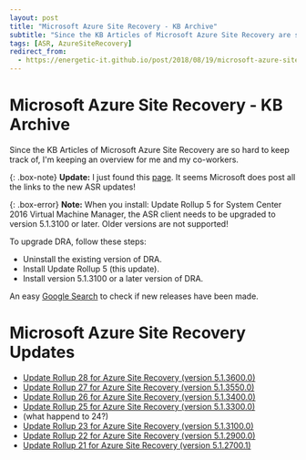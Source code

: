 ```yaml
---
layout: post
title: "Microsoft Azure Site Recovery - KB Archive"
subtitle: "Since the KB Articles of Microsoft Azure Site Recovery are so hard to keep track of, I'm keeping an overview for me and my co-workers."
tags: [ASR, AzureSiteRecovery]
redirect_from: 
  - https://energetic-it.github.io/post/2018/08/19/microsoft-azure-site-recovery-kb-archive.html
---
```


# Microsoft Azure Site Recovery - KB Archive

Since the KB Articles of Microsoft Azure Site Recovery are so hard to keep track of, I'm keeping an overview for me and my co-workers.

{: .box-note}
**Update:** I just found this [page](https://azure.microsoft.com/en-us/updates/?product=site-recovery). It seems Microsoft does post all the links to the new ASR updates!

{: .box-error}
**Note:** When you install: Update Rollup 5 for System Center 2016 Virtual Machine Manager, the ASR client needs to be upgraded to version 5.1.3100 or later. Older versions are not supported!

To upgrade DRA, follow these steps:

- Uninstall the existing version of DRA.
- Install Update Rollup 5 (this update).
- Install version 5.1.3100 or a later version of DRA.

An easy [Google Search](https://www.google.com/search?q=Update+Rollup+*+for+Azure+Site+Recovery+site:https://support.microsoft.com/en-us/help&lr=&hl=en&source=lnt&tbs=sbd:1,qdr:y&sa=X&ved=0ahUKEwiT7fKn9qrbAhVRr6QKHeXNCc0QpwUIIA&biw=1920&bih=974) to check if new releases have been made.

# Microsoft Azure Site Recovery Updates

- [Update Rollup 28 for Azure Site Recovery (version 5.1.3600.0)](https://support.microsoft.com/en-us/help/4460079/update-rollup-28-for-azure-site-recovery)
- [Update Rollup 27 for Azure Site Recovery (version 5.1.3550.0)](https://support.microsoft.com/en-us/help/4055712/update-rollup-27-for-azure-site-recovery)
- [Update Rollup 26 for Azure Site Recovery (version 5.1.3400.0)](https://support.microsoft.com/en-us/help/4344054/update-rollup-26-for-azure-site-recovery)
- [Update Rollup 25 for Azure Site Recovery (version 5.1.3300.0)](https://support.microsoft.com/en-us/help/4278275/update-rollup-25-for-azure-site-recovery)
- (what happend to 24?)
- [Update Rollup 23 for Azure Site Recovery (version 5.1.3100.0)](https://support.microsoft.com/en-us/help/4091311/update-rollup-23-for-azure-site-recovery)
- [Update Rollup 22 for Azure Site Recovery (version 5.1.2900.0)](https://support.microsoft.com/en-us/help/4072852/update-rollup-22-for-azure-site-recovery)
- [Update Rollup 21 for Azure Site Recovery (version 5.1.2700.1)](https://support.microsoft.com/en-us/help/4051380/update-rollup-21-for-azure-site-recovery)
